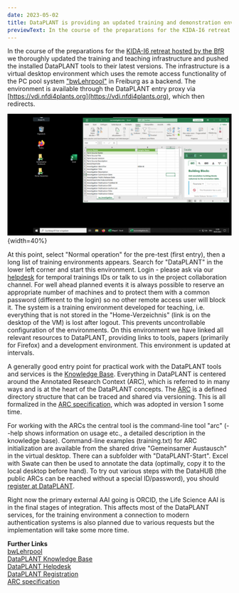 ```yaml
---
date: 2023-05-02
title: DataPLANT is providing an updated training and demonstration environment for its tools and services accessible remotely
previewText: In the course of the preparations for the KIDA-I6 retreat hosted by the BfRwe thoroughly updated the training and teaching infrastructure and pushed the installed DataPLANT tools to their latest versions. The infrastructure is a virtual desktop environment which uses the remote access functionality of the PC pool system "bwLehrpool" in Freiburg as a backend. The environment is available through the DataPLANT entry proxy via https://vdi.nfdi4plants.org, which then redirects. At this point, select "Normal operation" for the pre-test...
---
```


In the course of the preparations for the [KIDA-I6 retreat hosted by the BfR](https://nfdi4plants.org/content/news/2023-04-25-dataplant-participated-in-the-kida-i6-retreat.html) we thoroughly updated the training and teaching infrastructure and pushed the installed DataPLANT tools to their latest versions. The infrastructure is a virtual desktop environment which uses the remote access functionality of the PC pool system ["bwLehrpool"](www.bwlehrpool.de) in Freiburg as a backend. The environment is available through the DataPLANT entry proxy via [https://vdi.nfdi4plants.org](https://vdi.nfdi4plants.org), which then redirects.  
  

![VDI DataPLANT](/src/assets/images/news/VDI.png "VDI"){width=40%}

  
At this point, select "Normal operation" for the pre-test (first entry), then a long list of training environments appears. Search for "DataPLANT" in the lower left corner and start this environment. Login - please ask via our [helpdesk](https://helpdesk.nfdi4plants.org/) for temporal trainings IDs or talk to us in the project collaboration channel. For well ahead planned events it is always possible to reserve an appropriate number of machines and to protect them with a common password (different to the login) so no other remote access user will block it. The system is a training environment developed for teaching, i.e. everything that is not stored in the "Home-Verzeichnis" (link is on the desktop of the VM) is lost after logout. This prevents uncontrollable configuration of the environments. On this environment we have linked all relevant resources to DataPLANT, providing links to tools, papers (primarily for Firefox) and a development environment. This environment is updated at intervals.   

A generally good entry point for practical work with the DataPLANT tools and services is the [Knowledge Base](https://nfdi4plants.org/nfdi4plants.knowledgebase/index.html). Everything in DataPLANT is centered around the Annotated Research Context (ARC), which is referred to in many ways and is at the heart of the DataPLANT concepts. The [ARC](https://nfdi4plants.github.io/nfdi4plants.knowledgebase/docs/implementation/AnnotatedResearchContext.html) is a defined directory structure that can be traced and shared via versioning. This is all formalized in the [ARC specification](https://github.com/nfdi4plants/ARC-specification/blob/main/ARC%20specification.md), which was adopted in version 1 some time.  

For working with the ARCs the central tool is the command-line tool "arc" (--help shows information on usage etc., a detailed description in the knowledge base). Command-line examples (training.txt) for ARC initialization are available from the shared drive "Gemeinsamer Austausch" in the virtual desktop. There can a subfolder with "DataPLANT-Start". Excel with Swate can then be used to annotate the data (optimally, copy it to the local desktop before hand). To try out various steps with the DataHUB (the public ARCs can be reached without a special ID/password), you should [register at DataPLANT](https://register.nfdi4plants.org/).   

Right now the primary external AAI going is ORCID, the Life Science AAI is in the final stages of integration. This affects most of the DataPLANT services, for the training environment a connection to modern authentication systems is also planned due to various requests but the implementation will take some more time. 
    
    
**Further Links**  
[bwLehrpool](www.bwlehrpool.de)  
[DataPLANT Knowledge Base](https://nfdi4plants.org/nfdi4plants.knowledgebase/index.html)  
[DataPLANT Helpdesk](https://helpdesk.nfdi4plants.org/)  
[DataPLANT Registration](https://register.nfdi4plants.org/)   
[ARC specification](https://github.com/nfdi4plants/ARC-specification/blob/main/ARC%20specification.md)  





